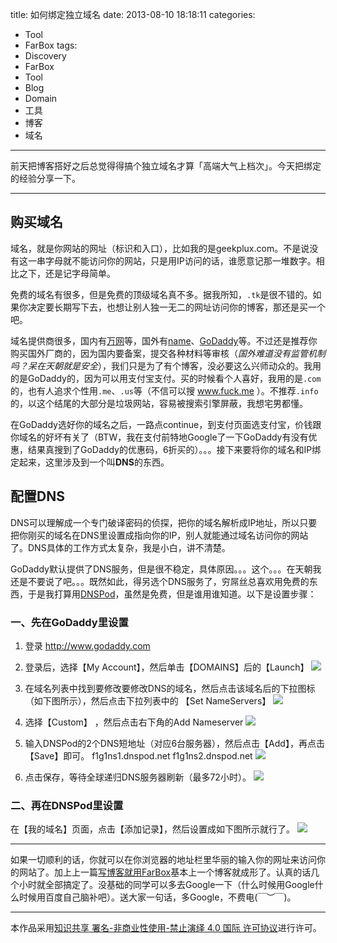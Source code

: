 title: 如何绑定独立域名
date: 2013-08-10 18:18:11
categories:
- Tool
- FarBox
tags:
- Discovery
- FarBox
- Tool
- Blog
- Domain
- 工具
- 博客
- 域名
---



前天把博客搭好之后总觉得得搞个独立域名才算「高端大气上档次」。今天把绑定的经验分享一下。

------------

## **购买域名**

域名，就是你网站的网址（标识和入口），比如我的是geekplux.com。不是说没有这一串字母就不能访问你的网站，只是用IP访问的话，谁愿意记那一堆数字。相比之下，还是记字母简单。

免费的域名有很多，但是免费的顶级域名真不多。据我所知，`.tk`是很不错的。如果你决定要长期写下去，也想让别人独一无二的网址访问你的博客，那还是买一个吧。

域名提供商很多，国内有[万网](http://www.net.cn/)等，国外有[name](http://www.name.com/)、[GoDaddy](http://www.godaddy.com/)等。不过还是推荐你购买国外厂商的，因为国内要备案，提交各种材料等审核（*国外难道没有监管机制吗？呆在天朝就是安全*），我们只是为了有个博客，没必要这么兴师动众的。我用的是GoDaddy的，因为可以用支付宝支付。买的时候看个人喜好，我用的是`.com`的，也有人追求个性用`.me`、`.us`等（不信可以搜 www.fuck.me ）。不推荐`.info`的，以这个结尾的大部分是垃圾网站，容易被搜索引擎屏蔽，我想宅男都懂。


在GoDaddy选好你的域名之后，一路点continue，到支付页面选支付宝，价钱跟你域名的好坏有关了（BTW，我在支付前特地Google了一下GoDaddy有没有优惠，结果真搜到了GoDaddy的优惠码，6折买的）。。。接下来要将你的域名和IP绑定起来，这里涉及到一个叫**DNS**的东西。

<!-- more -->

## **配置DNS**

DNS可以理解成一个专门破译密码的侦探，把你的域名解析成IP地址，所以只要把你刚买的域名在DNS里设置成指向你的IP，别人就能通过域名访问你的网站了。DNS具体的工作方式太复杂，我是小白，讲不清楚。

GoDaddy默认提供了DNS服务，但是很不稳定，具体原因。。。这个。。。在天朝我还是不要说了吧。。。既然如此，得另选个DNS服务了，穷屌丝总喜欢用免费的东西，于是我打算用[DNSPod](https://www.dnspod.cn/)，虽然是免费，但是谁用谁知道。以下是设置步骤：

### **一、先在GoDaddy里设置**

1. 登录 http://www.godaddy.com
2. 登录后，选择【My Account】，然后单击【DOMAINS】后的【Launch】
![](http://7b1evr.com1.z0.glb.clouddn.com/illustration%5C%E5%A6%82%E4%BD%95%E7%BB%91%E5%AE%9A%E7%8B%AC%E7%AB%8B%E5%9F%9F%E5%90%8D%5Cgodaddy_1.jpg)

3. 在域名列表中找到要修改要修改DNS的域名，然后点击该域名后的下拉图标（如下图所示），然后点击下拉列表中的 【Set NameServers】
![](http://7b1evr.com1.z0.glb.clouddn.com/illustration%5C%E5%A6%82%E4%BD%95%E7%BB%91%E5%AE%9A%E7%8B%AC%E7%AB%8B%E5%9F%9F%E5%90%8D%5Cgodaddy_2.jpg)

4. 选择【Custom】 ，然后点击右下角的Add Nameserver
![](http://7b1evr.com1.z0.glb.clouddn.com/illustration%5C%E5%A6%82%E4%BD%95%E7%BB%91%E5%AE%9A%E7%8B%AC%E7%AB%8B%E5%9F%9F%E5%90%8D%5CQQ%E5%9B%BE%E7%89%8720130810233021.jpg)

5. 输入DNSPod的2个DNS短地址（对应6台服务器），然后点击【Add】，再点击【Save】即可。
f1g1ns1.dnspod.net
f1g1ns2.dnspod.net
![](http://7b1evr.com1.z0.glb.clouddn.com/illustration%5C%E5%A6%82%E4%BD%95%E7%BB%91%E5%AE%9A%E7%8B%AC%E7%AB%8B%E5%9F%9F%E5%90%8D%5Cgodaddy_4.jpg)

6. 点击保存，等待全球递归DNS服务器刷新（最多72小时）。
![](http://7b1evr.com1.z0.glb.clouddn.com/illustration%5C%E5%A6%82%E4%BD%95%E7%BB%91%E5%AE%9A%E7%8B%AC%E7%AB%8B%E5%9F%9F%E5%90%8D%5CQQ%E5%9B%BE%E7%89%8720130810233128.jpg)

### **二、再在DNSPod里设置**

在【我的域名】页面，点击【添加记录】，然后设置成如下图所示就行了。
![](http://7b1evr.com1.z0.glb.clouddn.com/illustration%5C%E5%A6%82%E4%BD%95%E7%BB%91%E5%AE%9A%E7%8B%AC%E7%AB%8B%E5%9F%9F%E5%90%8D%5C67668a0fjw1e4w9xigzx6j20mc07n756.jpg)

--------

如果一切顺利的话，你就可以在你浏览器的地址栏里华丽的输入你的网址来访问你的网站了。加上上一篇[写博客就用FarBox](http://www.geekplux.com/2013/08/08/写博客就用FarBox/)基本上一个博客就成形了。认真的话几个小时就全部搞定了。没基础的同学可以多去Google一下（什么时候用Google什么时候用百度自己脑补吧）。送大家一句话，多Google，不费电(￣︶￣)。




--------------
本作品采用[知识共享 署名-非商业性使用-禁止演绎 4.0 国际 许可协议](http://creativecommons.org/licenses/by-nc-nd/4.0/)进行许可。
